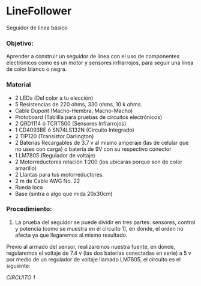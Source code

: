 # LineFollower
Seguidor de linea básico


### Objetivo:

Aprender a construir un seguidor de línea con el uso de componentes electrónicos como es un motor y sensores
infrarrojos, para seguir una línea de color blanco o negra.

### Material

* 2 LEDs (Del color a tu elección)
* 5 Resistencias de 220 ohms, 330 ohms, 10 k ohms.
* Cable Dupont (Macho-Hembra, Macho-Macho)
* Protoboard (Tablilla para pruebas de circuitos electrónicos)
* 2 QRD1114 ó TCRT500 (Sensores Infrarrojos)
* 1 CD4093BE ó SN74LS132N (Circuito Integrado)
* 2 TIP120 (Transistor Darlington)
* 2 Baterías Recargables de 3.7 v al mismo amperaje (las de celular que no uses con carga) o batería de 9V con su
respectivo conector 
* 1 LM7805 (Regulador de voltaje) 
* 2 Motorreductores relación 1:200 (los ubicarás porque son de color amarillo) 
* 2 Llantas para tus motorreductores. 
* 2 m de Cable AWG No. 22 
* Rueda loca 
* Base (sintra o algo que mida 20x30cm)

### Procedimiento:
1. La prueba del seguidor se puede dividir en tres partes: sensores, control y potencia (como se muestra en el circuito
1), en donde, el orden no afecta ya que llegaremos al mismo resultado.

Previo al armado del sensor, realizaremos nuestra fuente, en donde, regularemos el voltaje de 7.4 v (las dos baterías
conectadas en serie) a 5 v por medio de un regulador de voltaje llamado LM7805, el circuito es el siguiente:

*CIRCUITO 1*
